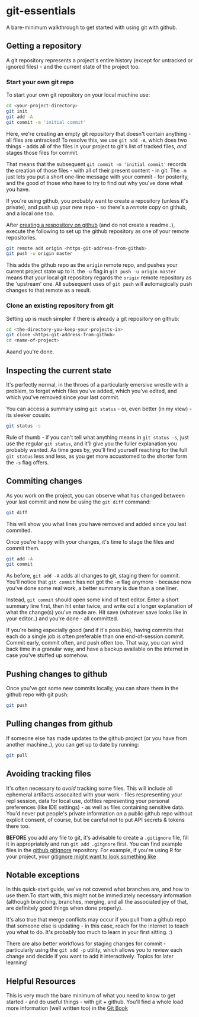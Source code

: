 # git-essentials
A bare-minimum walkthrough to get started with using git with github.

## Getting a repository

A git repository represents a project's entire history (except for untracked or ignored files) - and the current state of the project too.  

### Start your own git repo

To start your own git repository on your local machine use: 

```bash
cd <your-project-directory>
git init 
git add -A
git commit -m 'initial commit'
```

Here, we're creating an empty git repository that doesn't contain anything - all files are untracked!  To resolve this, we use `git add -A`, which does two things - adds all of the files in your project to git's list of tracked files, *and* stages those files for commit. 

That means that the subsequent `git commit -m 'initial commit'` records the creation of those files - with all of their present content - in git.  The `-m` just lets you put a short one-line message with your commit - for posterity, and the good of those who have to try to find out why you've done what you have. 

If you're using github, you probably want to create a repository (unless it's private), and push up your new repo - so there's a *remote* copy on github, and a local one too. 

After [creating a respository on github](https://help.github.com/articles/create-a-repo/) (and do not create a readme..), execute the following to set up the github repository as one of your remote repositories. 

```bash
git remote add origin <https-git-address-from-github>
git push -u origin master
```

This adds the github repo as the `origin` remote repo, and pushes your current project state up to it.  the `-u` flag in `git push -u origin master` means that your local git repository regards the `origin` remote repository as the 'upstream' one.  All subsequent uses of `git push` will automagically push changes to that remote as a result. 

### Clone an existing repository from git

Setting up is much simpler if there is already a git repository on github: 

```bash
cd <the-directory-you-keep-your-projects-in>
git clone <https-git-address-from-github>
cd <name-of-project>
```

Aaand you're done.  

## Inspecting the current state

It's perfectly normal, in the throes of a particularly emersive wrestle with a problem, to forget which files you've added, which you've edited, and which you've removed since your last commit.  

You can access a summary using `git status` - or, even better (in my view) - its sleeker cousin: 

```bash
git status -s
```

Rule of thumb - if you can't tell what anything means in `git status -s`, just use the regular `git status`, and it'll give you the fuller explanation you probably wanted. As time goes by, you'll find yourself reaching for the full `git status` less and less, as you get more accustomed to the shorter form the `-s` flag offers.

## Commiting changes 

As you work on the project, you can observe what has changed between your last commit and now be using the `git diff` command: 

```bash
git diff
```

This will show you what lines you have removed and added since you last commited.

Once you're happy with your changes, it's time to stage the files and commit them. 

```bash
git add -A
git commit 
```

As before, `git add -A` adds all changes to git, staging them for commit.  You'll notice that `git commit` has not got the `-m` flag anymore - because now you've done some real work, a better summary is due than a one liner.

Instead, `git commit` should open some kind of text editor.  Enter a short summary line first, then hit enter twice, and write out a longer explanation of what the change(s) you've made are.  Hit save (whatever save looks like in your editor..) and you're done - all committed. 

If you're being especially good (and if it's possible), having commits that each do a single job is often preferable than one end-of-session commit.  Commit early, commit often, and push often too.  That way, you can wind back time in a granular way, and have a backup available on the internet in case you've stuffed up somehow. 

## Pushing changes to github

Once you've got some new commits locally, you can share them in the github repo with git push: 

```bash
git push
```

## Pulling changes from github

If someone else has made updates to the github project (or you have from another machine..), you can get up to date by running: 

```bash
git pull
```

## Avoiding tracking files

It's often necessary to *avoid* tracking some files. This will include all ephemeral artifacts assocaited with your work - files respresenting your repl session, data for local use, dotfiles representing your personal preferences (like IDE settings) - as well as files containing sensitive data.  You'd never put people's private information on a public github repo without explicit consent, of course, but be careful not to put API secrets & tokens there too. 

**BEFORE** you add any file to git, it's advisable to create a `.gitignore` file, fill it in appropriately and run `git add .gitgnore` first.  You can find example files in the [github gitignore](https://github.com/github/gitignore/) repository.  For example, if you're using R for your project, your [gitignore might want to look something like](https://github.com/github/gitignore/blob/master/R.gitignore)

## Notable exceptions

In this quick-start guide, we've not covered what branches are, and how to use them.To start with, this might not be immediately necessary information (although branching, branches, merging, and all the associated joy of that, are definitely good things when done properly). 

It's also true that merge conflicts may occur if you pull from a github repo that someone else is updating - in this case, reach for the internet to teach you what to do.  It's probably too much to learn in your first sitting. :) 

There are also better workflows for staging changes for commit - particularly using the `git add -p` utility, which allows you to review each change and decide if you want to add it interactively. 
Topics for later learning!

## Helpful Resources

This is very much the bare minimum of what you need to know to get started - and do useful things - with git + github.  You'll find a whole load more information (well written too) in the [Git Book](https://git-scm.com/book/en/v2)
